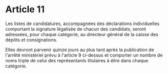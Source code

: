 # Article 11

Les listes de candidatures, accompagnées des déclarations individuelles comportant la signature légalisée de chacun des candidats, seront adressées, pour chaque catégorie, au directeur général de la caisse des dépôts et consignations.

Elles devront parvenir quinze jours au plus tard après la publication de l'arrêté ministériel prévu à l'article 9 ci-dessus et comporter un nombre de noms triple de celui des représentants titulaires à élire dans chaque catégorie.
